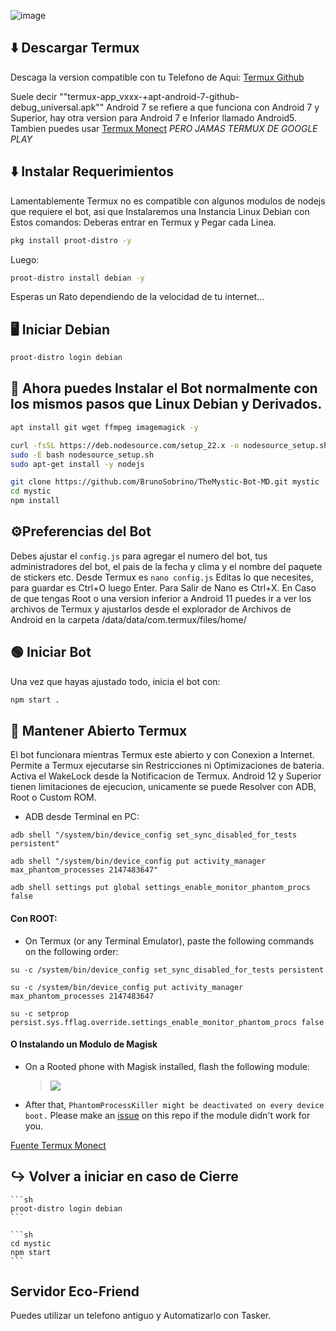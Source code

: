 ![image](https://github.com/weskerty/TheMysticMOD/assets/82781997/ffc6bf43-938e-4349-90fe-638c01bb1799)

## ⬇️ Descargar Termux
Descaga la version compatible con tu Telefono de Aqui: [Termux Github](https://github.com/termux/termux-app/releases)

Suele decir ""termux-app_vxxx-+apt-android-7-github-debug_universal.apk"" 
Android 7 se refiere a que funciona con Android 7 y Superior, hay otra version para Android 7 e Inferior llamado Android5. Tambien puedes usar [Termux Monect](https://github.com/KitsunedFox/termux-monet) *PERO JAMAS TERMUX DE GOOGLE PLAY*

## ⬇️ Instalar Requerimientos
Lamentablemente Termux no es compatible con algunos modulos de nodejs que requiere el bot, asi que Instalaremos una Instancia Linux Debian con Estos comandos:
Deberas entrar en Termux y Pegar cada Linea.

```sh
pkg install proot-distro -y
```
Luego:

```sh
proot-distro install debian -y
```
Esperas un Rato dependiendo de la velocidad de tu internet...

## 🖥️ Iniciar Debian

```sh
proot-distro login debian
```

## 🐧 Ahora puedes Instalar el Bot normalmente con los mismos pasos que Linux Debian y Derivados.


```sh
apt install git wget ffmpeg imagemagick -y
```

```sh
curl -fsSL https://deb.nodesource.com/setup_22.x -o nodesource_setup.sh
sudo -E bash nodesource_setup.sh
sudo apt-get install -y nodejs
```

```sh
git clone https://github.com/BrunoSobrino/TheMystic-Bot-MD.git mystic
cd mystic
npm install
```

## ⚙️Preferencias del Bot
Debes ajustar el `config.js` para agregar el numero del bot, tus administradores del bot, el pais de la fecha y clima y el nombre del paquete de stickers etc.
Desde Termux es `nano config.js` Editas lo que necesites, para guardar es Ctrl+O luego Enter. Para Salir de Nano es Ctrl+X.
En Caso de que tengas Root o una version inferior a Android 11 puedes ir a ver los archivos de Termux y ajustarlos desde el explorador de Archivos de Android en la carpeta /data/data/com.termux/files/home/ 

## 🟢 Iniciar Bot
Una vez que hayas ajustado todo, inicia el bot con:
```sh
npm start .
```

## 🔌 Mantener Abierto Termux
El bot funcionara mientras Termux este abierto y con Conexion a Internet.
Permite a Termux ejecutarse sin Restricciones ni Optimizaciones de bateria. 
Activa el WakeLock desde la Notificacion de Termux.
Android 12 y Superior tienen limitaciones de ejecucion, unicamente se puede Resolver con ADB, Root o Custom ROM.

- ADB desde Terminal en PC:
```
adb shell "/system/bin/device_config set_sync_disabled_for_tests persistent"
```
```
adb shell "/system/bin/device_config put activity_manager max_phantom_processes 2147483647"
```
```
adb shell settings put global settings_enable_monitor_phantom_procs false
```

#### Con ROOT:
- On Termux (or any Terminal Emulator), paste the following commands on the following order:
```
su -c /system/bin/device_config set_sync_disabled_for_tests persistent
```
```
su -c /system/bin/device_config put activity_manager max_phantom_processes 2147483647
```
```
su -c setprop persist.sys.fflag.override.settings_enable_monitor_phantom_procs false
```

#### O Instalando un Modulo de Magisk

- On a Rooted phone with Magisk installed, flash the following module:

    > [![](https://img.shields.io/static/v1?message=LetTheGhostsOut.zip&logo=magisk&labelColor=5c5c5c&color=00af9c&logoColor=white&label=%20&style=for-the-badge)](https://raw.githubusercontent.com/HardcodedCat/termux-monet/master/ppr/PhantomProcessRetainer-main.zip)

- After that, `PhantomProcessKiller might be deactivated on every device boot.` Please make an [issue](https://github.com/HardcodedCat/termux-monet/issues) on this repo if the module didn't work for you.

[Fuente Termux Monect](https://github.com/KitsunedFox/termux-monet/blob/master/README.md)

## ↪️ Volver a iniciar en caso de Cierre


    ```sh
    proot-distro login debian
    ```
	
    ```sh
    cd mystic
	npm start 
    ```
## Servidor Eco-Friend
Puedes utilizar un telefono antiguo y Automatizarlo con Tasker.
